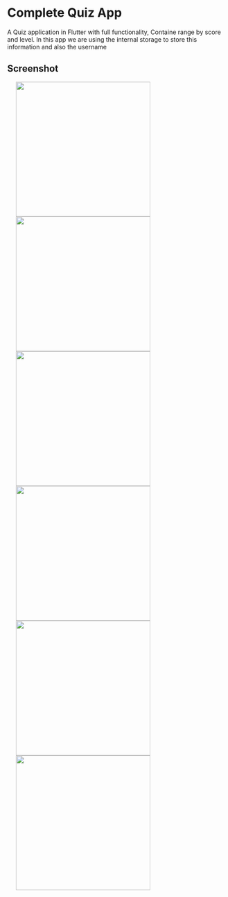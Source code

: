 # Complete Quiz App

A Quiz application in Flutter with full functionality, Containe range by score and level.
In this app we are using the internal storage to store this information and also the username 

## Screenshot

<p float="left">
  <img src="https://user-images.githubusercontent.com/56515652/66769215-db2a0980-eeb4-11e9-9b2b-fa8d76f04ed5.PNG" 
       width=310 hspace="20"/> 
  <img src="https://user-images.githubusercontent.com/56515652/66769216-db2a0980-eeb4-11e9-8ff4-c79116608cbe.PNG"
       width=310 hspace="20"/>
  <img src="https://user-images.githubusercontent.com/56515652/66769219-db2a0980-eeb4-11e9-9ca3-513d5f3d9cd6.PNG" 
       width=310 hspace="20"/> 
  <img src="https://user-images.githubusercontent.com/56515652/66769221-dbc2a000-eeb4-11e9-8d13-c7100f6fef6c.PNG"
       width=310 hspace="20"/>
  <img src="https://user-images.githubusercontent.com/56515652/66769222-dbc2a000-eeb4-11e9-9172-65dab8123a8e.PNG" 
       width=310 hspace="20"/> 
  <img src="https://user-images.githubusercontent.com/56515652/66769223-dbc2a000-eeb4-11e9-916c-f6840f5669ce.PNG"
       width=310 hspace="20"/>
</p>
